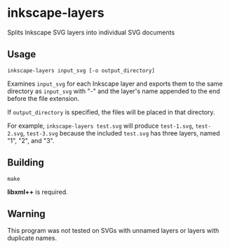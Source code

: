 # inkscape-layers

Splits Inkscape SVG layers into individual SVG documents

## Usage

`inkscape-layers input_svg [-o output_directory]`

Examines `input_svg` for each Inkscape layer and exports them to the same directory as `input_svg` with "-" and the layer's name appended to the end before the file extension.

If `output_directory` is specified, the files will be placed in that directory.

For example, `inkscape-layers test.svg` will produce `test-1.svg`, `test-2.svg`, `test-3.svg` because the included `test.svg` has three layers, named "1", "2", and "3".

## Building

`make`

**libxml++** is required.

## Warning

This program was not tested on SVGs with unnamed layers or layers with duplicate names.
